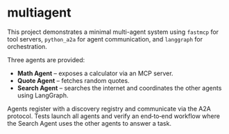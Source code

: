 # multiagent

This project demonstrates a minimal multi-agent system using `fastmcp` for tool servers,
`python_a2a` for agent communication, and `langgraph` for orchestration.

Three agents are provided:

- **Math Agent** – exposes a calculator via an MCP server.
- **Quote Agent** – fetches random quotes.
- **Search Agent** – searches the internet and coordinates the other agents using LangGraph.

Agents register with a discovery registry and communicate via the A2A protocol.
Tests launch all agents and verify an end‑to‑end workflow where the Search Agent
uses the other agents to answer a task.
